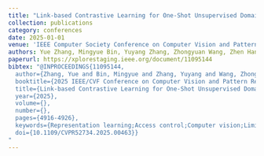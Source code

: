 ```yaml
---
title: "Link-based Contrastive Learning for One-Shot Unsupervised Domain Adaptation"
collection: publications
category: conferences
date: 2025-01-01
venue: 'IEEE Computer Society Conference on Computer Vision and Pattern Recognition (CVPR)'
authors: Yue Zhang, Mingyue Bin, Yuyang Zhang, Zhongyuan Wang, Zhen Han, <b>Chao Liang</b>*
paperurl: https://xplorestaging.ieee.org/document/11095144
bibtex: "@INPROCEEDINGS{11095144,
  author={Zhang, Yue and Bin, Mingyue and Zhang, Yuyang and Wang, Zhongyuan and Han, Zhen and Liang, Chao},
  booktitle={2025 IEEE/CVF Conference on Computer Vision and Pattern Recognition (CVPR)}, 
  title={Link-based Contrastive Learning for One-Shot Unsupervised Domain Adaptation}, 
  year={2025},
  volume={},
  number={},
  pages={4916-4926},
  keywords={Representation learning;Access control;Computer vision;Limiting;Face recognition;Surveillance;Contrastive learning;Benchmark testing;Public security;Faces;single-shot;unsupervised domain adaptation;pseudo links;contrastive learning},
  doi={10.1109/CVPR52734.2025.00463}}
"
---
```


